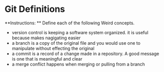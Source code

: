 # Git Definitions

**Instructions: ** Define each of the following Weird concepts.

* version control is keeping a software system organized. it is useful because makes nagigating easier
* a branch is a copy of the original file and you would use one to manipulate without effecting the original
* a commit is a record of a change made in a repository. A good message is one that is meaningful and clear
* a merge conflict happens when merging or pulling from a branch